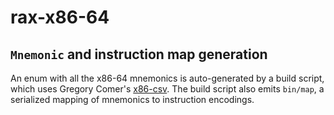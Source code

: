 # rax-x86-64

## `Mnemonic` and instruction map generation

An enum with all the x86-64 mnemonics is auto-generated by a build script,
which uses Gregory Comer's [x86-csv](https://github.com/GregoryComer/x86-csv).
The build script also emits `bin/map`, a serialized mapping of mnemonics to
instruction encodings.
